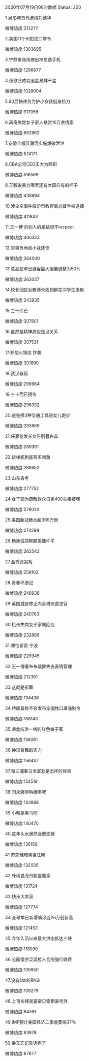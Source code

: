 2020年07月19日08时数据
Status: 200

1.吴彤帮贾玲邀请刘德华

微博热度:3132111

2.美国11个州拒绝口罩令

微博热度:1303695

3.宁静看张雨绮出神忘选手机

微博热度:1296877

4.张歆艺成功追星易烊千玺

微博热度:1028004

5.90后快递员为护小女孩挺身挡刀

微博热度:917058

6.离奇失踪女子家人悬赏10万求线索

微博热度:662662

7.安徽全椒县滁河实施爆破泄洪

微博热度:574171

8.CBA公司CEO王大为辞职

微博热度:516589

9.王毅说美方哪里还有大国应有的样子

微博热度:438694

10.涉仝卓事件临汾市教育局总督学被逮捕

微博热度:411843

11.王一博 扒别人的来跳很不respect

微博热度:406323

12.梁爽当地推小妹还债

微博热度:364040

13.莫高窟单日游客最大限量调整为50%

微博热度:363037

14.校长回应女教师未收到鲜花冲学生发飙

微博热度:343935

15.三十而已

微博热度:307801

16.虽然是精神病但是没关系

微博热度:307531

17.郑恺火锅店 抄袭

微博热度:301699

18.武汉暴雨

微博热度:299664

19.三十而已预告

微博热度:296332

20.爸爸换3种交通工具陪女儿跑步

微博热度:293889

21.任嘉伦发长文告别暮白首

微博热度:289391

22.跳楼机到底有多刺激

微博热度:288652

23.山东省考

微博热度:277752

24.女干部为疏散群众自家400头猪被埋

微博热度:276030

25.美国新冠肺炎超369万例

微博热度:274299

26.杨迪说郑爽膝盖像杵子

微博热度:262542

27.金秀贤哭戏

微博热度:258102

28.青春环游记

微博热度:248938

29.英国威胁停止向香港派遣法官

微博热度:240763

30.杭州失踪女子家属回应

微博热度:232886

31.郑恺苗苗 宁波

微博热度:229945

32.王一博看布布跳舞失去表情管理

微博热度:212391

33.这就是街舞

微博热度:194436

34.特朗普称不会发布全国性口罩强制令

微博热度:168143

35.湖北抗洪一线的红色娘子军

微博热度:158081

36.钟汉良舞蹈实力

微博热度:156437

37.和三浦春马当室友是怎样的体验

微博热度:154519

38.闫永强唢呐版咆哮

微博热度:143888

39.小朝是黑马吧

微博热度:140470

40.这年头水居然会敷面膜

微博热度:135156

41.苏恋雅暗黑富江舞

微博热度:132035

42.朴树说龙丹妮是冤家

微博热度:131724

43.快乐大本营

微博热度:127774

44.全球单日新增确诊近26万创新高

微博热度:121453

45.今年入汛以来最大洪水抵达三峡

微博热度:118090

46.公园悟空泛滥拉人合照强行收费

微博热度:109950

47.没有Uzi的RNG

微博热度:109279

48.上百名移民露宿贝索斯豪宅外

微博热度:94391

49.IMF预计美国经济二季度萎缩37%

微博热度:93978

50.换车忘记告诉狗了

微博热度:87877

